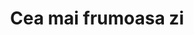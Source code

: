 ---
title: Cea mai frumoasa zi
artist: Byron & Alexandru Andrieș
layout: score
permalink: /sheet-music/cea-mai-frumoasa-zi
soundslice-uri: /slices/Yj8fc
youtube-uri: oB9DjDbyQ1c
description: Sheet Music Score Partitura
---